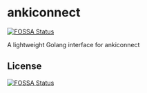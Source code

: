 # ankiconnect
[![FOSSA Status](https://app.fossa.com/api/projects/git%2Bgithub.com%2Fatselvan%2Fankiconnect.svg?type=shield)](https://app.fossa.com/projects/git%2Bgithub.com%2Fatselvan%2Fankiconnect?ref=badge_shield)

A lightweight Golang interface for ankiconnect


## License
[![FOSSA Status](https://app.fossa.com/api/projects/git%2Bgithub.com%2Fatselvan%2Fankiconnect.svg?type=large)](https://app.fossa.com/projects/git%2Bgithub.com%2Fatselvan%2Fankiconnect?ref=badge_large)